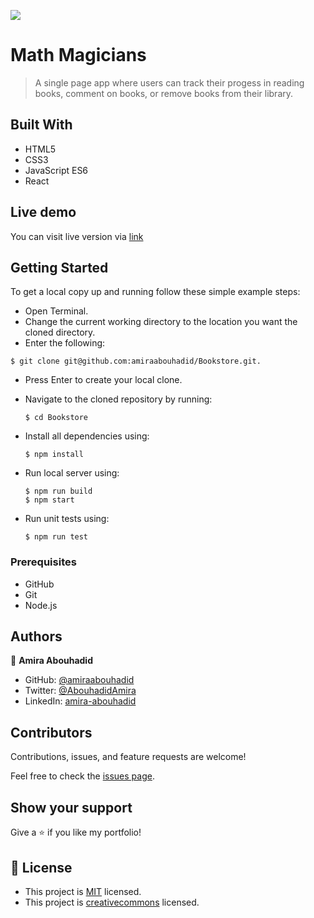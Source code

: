 ![](https://img.shields.io/badge/Microverse-blueviolet)

# Math Magicians

>A single page app where users can track their progess in reading books, comment on books, or remove books from their library.

## Built With

- HTML5
- CSS3
- JavaScript ES6
- React

## Live demo

You can visit live version via [link](https://amiraabouhadid.github.io/Bookstore/)

## Getting Started

To get a local copy up and running follow these simple example steps:
- Open Terminal.
- Change the current working directory to the location you want the cloned directory.
- Enter the following:
```
$ git clone git@github.com:amiraabouhadid/Bookstore.git.
```
- Press Enter to create your local clone.
- Navigate to the cloned repository by running:
    ```
    $ cd Bookstore
    ```
- Install all dependencies using:
    ``` 
    $ npm install
    ```

- Run local server using:
    ```
    $ npm run build
    $ npm start
    ```
- Run unit tests using:
    ```
    $ npm run test

    ```

### Prerequisites
- GitHub
- Git
- Node.js


## Authors

👤 **Amira Abouhadid**

- GitHub: [@amiraabouhadid](https://github.com/amiraabouhadid)
- Twitter: [@AbouhadidAmira](https://twitter.com/AbouhadidAmira)
- LinkedIn: [amira-abouhadid](https://www.linkedin.com/in/amira-abouhadid/)

## Contributors

Contributions, issues, and feature requests are welcome!

Feel free to check the [issues page](https://github.com/amiraabouhadid/Bookstore/issues).

## Show your support

Give a ⭐️ if you like my portfolio!

## 📝 License

- This project is [MIT](https://mit-license.org/) licensed.
- This project is [creativecommons](https://creativecommons.org/licenses/by-nc/4.0/) licensed.

